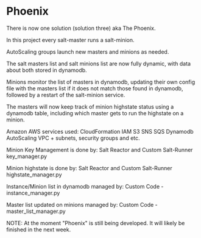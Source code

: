 # Phoenix

There is now one solution (solution three) aka The Phoenix. 

In this project every salt-master runs a salt-minion.

AutoScaling groups launch new masters and minions as needed.  

The salt masters list and salt minions list are now fully dynamic, with data about both stored in dynamodb.

Minions monitor the list of masters in dynamodb, updating their own config file with the masters list if it does not match those found in dynamodb, followed by a restart of the salt-minion service.

The masters will now keep track of minion highstate status using a dynamodb table, including which master gets to run the highstate on a minion.

Amazon AWS services used:
CloudFormation
IAM
S3
SNS
SQS
Dynamodb
AutoScaling
VPC + subnets, security groups and etc.

Minion Key Management is done by:
Salt Reactor and Custom Salt-Runner key_manager.py

Minion highstate is done by:
Salt Reactor and Custom Salt-Runner highstate_manager.py

Instance/Minion list in dynamodb managed by:
Custom Code - instance_manager.py

Master list updated on minions managed by:
Custom Code - master_list_manager.py


NOTE:  At the moment "Phoenix" is still being developed.  It will likely be finished in the next week.

